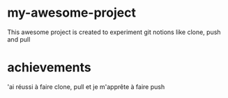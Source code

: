 # my-awesome-project

This awesome project is created to experiment git notions like clone, push and pull

# achievements

'ai réussi à faire clone, pull et je m'apprête à faire push
